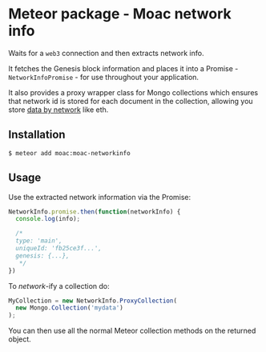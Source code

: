 # Meteor package - Moac network info

Waits for a `web3` connection and then extracts network info.

It fetches the Genesis block information and places it into a 
Promise - `NetworkInfoPromise` - for use throughout your application.

It also provides a proxy wrapper class for Mongo collections 
which ensures that network id is stored for each document in the collection, 
allowing you store [data by network](https://github.com/ethereum/mist/pull/1049) like eth.

## Installation

    $ meteor add moac:moac-networkinfo

## Usage

Use the extracted network information via the Promise:

```js
NetworkInfo.promise.then(function(networkInfo) {
  console.log(info);

  /*
  type: 'main',
  uniqueId: 'fb25ce3f...',
  genesis: {...},
   */
})
```

To _network_-ify a collection do:

```js
MyCollection = new NetworkInfo.ProxyCollection(
  new Mongo.Collection('mydata')
);
```

You can then use all the normal Meteor collection methods on the returned object.

